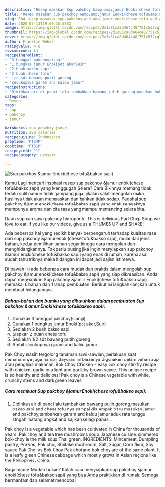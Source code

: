 ```yaml
---
description: "Resep masakan Sup pakchoy &amp;amp;jamur Enoki(chese tofu&amp;amp;bakso sapi) | Resep Membuat Sup pakchoy &amp;amp;jamur Enoki(chese tofu&amp;amp;bakso sapi) Yang Sempurna"
title: "Resep masakan Sup pakchoy &amp;amp;jamur Enoki(chese tofu&amp;amp;bakso sapi) | Resep Membuat Sup pakchoy &amp;amp;jamur Enoki(chese tofu&amp;amp;bakso sapi) Yang Sempurna"
slug: 604-resep-masakan-sup-pakchoy-and-amp-jamur-enokichese-tofu-and-amp-bakso-sapi-resep-membuat-sup-pakchoy-and-amp-jamur-enokichese-tofu-and-amp-bakso-sapi-yang-sempurna
date: 2020-07-13T19:09:26.585Z
image: https://img-global.cpcdn.com/recipes/2d1c81ca8d464c48/751x532cq70/sup-pakchoy-jamur-enokichese-tofubakso-sapi-foto-resep-utama.jpg
thumbnail: https://img-global.cpcdn.com/recipes/2d1c81ca8d464c48/751x532cq70/sup-pakchoy-jamur-enokichese-tofubakso-sapi-foto-resep-utama.jpg
cover: https://img-global.cpcdn.com/recipes/2d1c81ca8d464c48/751x532cq70/sup-pakchoy-jamur-enokichese-tofubakso-sapi-foto-resep-utama.jpg
author: Franklin Weber
ratingvalue: 4.8
reviewcount: 14
recipeingredient:
- "3 bonggol pakchoysiangi"
- "1 bungkus jamur Enokipot akarSuir"
- "2 buah bakso sapi"
- "2 buah chese tofu"
- "1/2 sdt bawang putih goreng"
- "secukupnya garam and kaldu jamur"
recipeinstructions:
- "Didihkan air di panci lalu tambahkan bawang putih goreng,masukan bakso sapi and chese tofu nya sampai dia empuk baru masukan jamur and pakchoy,tambahkan garam and kaldu jamur aduk rata tunggu stngah matang angkat and sajikan selagi panas..."
categories:
- Resep
tags:
- sup
- pakchoy
- jamur

katakunci: sup pakchoy jamur 
nutrition: 280 calories
recipecuisine: Indonesian
preptime: "PT24M"
cooktime: "PT31M"
recipeyield: "1"
recipecategory: Dessert

---
```



![Sup pakchoy &amp;jamur Enoki(chese tofu&amp;bakso sapi)](https://img-global.cpcdn.com/recipes/2d1c81ca8d464c48/751x532cq70/sup-pakchoy-jamur-enokichese-tofubakso-sapi-foto-resep-utama.jpg)

Kamu Lagi mencari inspirasi resep sup pakchoy &amp;jamur enoki(chese tofu&amp;bakso sapi) yang Menggugah Selera? Cara Bikinnya memang tidak terlalu sulit namun tidak gampang juga. jikalau salah mengolah maka hasilnya tidak akan memuaskan dan bahkan tidak sedap. Padahal sup pakchoy &amp;jamur enoki(chese tofu&amp;bakso sapi) yang enak selayaknya mempunyai aroma dan cita rasa yang mampu memancing selera kita.

Daun sup dan sawi pakchoy hidroponik. This is delicious Pad Chop Soup we love to eat. If you like our videos, give us a THUMBS UP and SHARE!

Ada beberapa hal yang sedikit banyak berpengaruh terhadap kualitas rasa dari sup pakchoy &amp;jamur enoki(chese tofu&amp;bakso sapi), mulai dari jenis bahan, kedua pemilihan bahan segar hingga cara mengolah dan menghidangkannya. Tak perlu pusing jika ingin menyiapkan sup pakchoy &amp;jamur enoki(chese tofu&amp;bakso sapi) yang enak di rumah, karena asal sudah tahu triknya maka hidangan ini dapat jadi sajian istimewa.


Di bawah ini ada beberapa cara mudah dan praktis dalam mengolah sup pakchoy &amp;jamur enoki(chese tofu&amp;bakso sapi) yang siap dikreasikan. Anda dapat menyiapkan Sup pakchoy &amp;jamur Enoki(chese tofu&amp;bakso sapi) memakai 6 bahan dan 1 tahap pembuatan. Berikut ini langkah-langkah untuk membuat hidangannya.

<!--inarticleads1-->

##### Bahan-bahan dan bumbu yang dibutuhkan dalam pembuatan Sup pakchoy &amp;jamur Enoki(chese tofu&amp;bakso sapi):

1. Gunakan 3 bonggol pakchoy(siangi)
1. Gunakan 1 bungkus jamur Enoki(pot akar,Suir)
1. Sediakan 2 buah bakso sapi
1. Siapkan 2 buah chese tofu
1. Sediakan 1/2 sdt bawang putih goreng
1. Ambil secukupnya garam and kaldu jamur


Pak Choy masih tergolong tanaman sawi-sawian, perlakuan saat menanamnya juga hampir Sayuran ini biasanya digunakan dalam bahan sup atau penghias makanan. Bok Choy Chicken - easy bok choy stir-fry recipe with chicken, garlic in a light and garlicky brown sauce. This unique recipe is so healthy and delicious! Pak choy is a Chinese vegetable with white, crunchy stems and dark green leaves. 

<!--inarticleads2-->

##### Cara membuat Sup pakchoy &amp;jamur Enoki(chese tofu&amp;bakso sapi):

1. Didihkan air di panci lalu tambahkan bawang putih goreng,masukan bakso sapi and chese tofu nya sampai dia empuk baru masukan jamur and pakchoy,tambahkan garam and kaldu jamur aduk rata tunggu stngah matang angkat and sajikan selagi panas...


Pak choy is a vegetable which has been cultivated in China for thousands of years. Pak choy and tea tree mushrooms soup Japanese cuisine, simmered bok-choy in the milk soup Thai green. INGREDIENTS: Mincemeat, Dumpling pastry, Prawns, Pak choi, Shiitake mushroom, Salt, Sugar, Corn flour, Soy sauce Pak Choi vs Bok Choy Pak choi and bok choy are of the same plant. It is a leafy green Chinese cabbage which mostly grows in Asian regions like the Philippines, China. 

Bagaimana? Mudah bukan? Itulah cara menyiapkan sup pakchoy &amp;jamur enoki(chese tofu&amp;bakso sapi) yang bisa Anda praktikkan di rumah. Semoga bermanfaat dan selamat mencoba!
